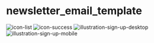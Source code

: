 # newsletter_email_template
![icon-list](https://github.com/moonrose93/newsletter_email_template/assets/137770804/6d7fa5f9-4c7b-4a94-880f-7af344f19da9)
![icon-success](https://github.com/moonrose93/newsletter_email_template/assets/137770804/d3164cda-ca9c-4aa7-ae27-9f4e3a9dc41b)
![illustration-sign-up-desktop](https://github.com/moonrose93/newsletter_email_template/assets/137770804/c9b7329d-af53-4810-9491-b0a76b16f482)
![illustration-sign-up-mobile](https://github.com/moonrose93/newsletter_email_template/assets/137770804/113cfd5d-7cd5-4186-a574-dcc7ff510265)


